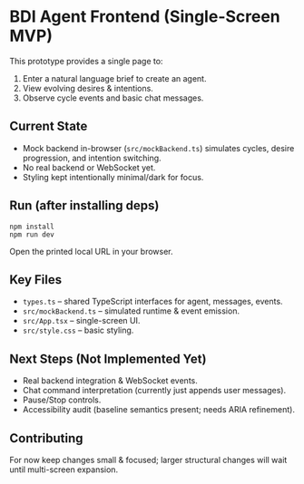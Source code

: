 # BDI Agent Frontend (Single-Screen MVP)

This prototype provides a single page to:
1. Enter a natural language brief to create an agent.
2. View evolving desires & intentions.
3. Observe cycle events and basic chat messages.

## Current State
- Mock backend in-browser (`src/mockBackend.ts`) simulates cycles, desire progression, and intention switching.
- No real backend or WebSocket yet.
- Styling kept intentionally minimal/dark for focus.

## Run (after installing deps)
```
npm install
npm run dev
```
Open the printed local URL in your browser.

## Key Files
- `types.ts` – shared TypeScript interfaces for agent, messages, events.
- `src/mockBackend.ts` – simulated runtime & event emission.
- `src/App.tsx` – single-screen UI.
- `src/style.css` – basic styling.

## Next Steps (Not Implemented Yet)
- Real backend integration & WebSocket events.
- Chat command interpretation (currently just appends user messages).
- Pause/Stop controls.
- Accessibility audit (baseline semantics present; needs ARIA refinement).

## Contributing
For now keep changes small & focused; larger structural changes will wait until multi-screen expansion.

